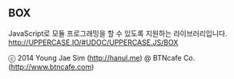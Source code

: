 ## BOX
JavaScript로 모듈 프로그래밍을 할 수 있도록 지원하는 라이브러리입니다.<br>
http://UPPERCASE.IO/#UDOC/UPPERCASE.JS/BOX


ⓒ 2014 Young Jae Sim (http://hanul.me) @ BTNcafe Co. (http://www.btncafe.com)
